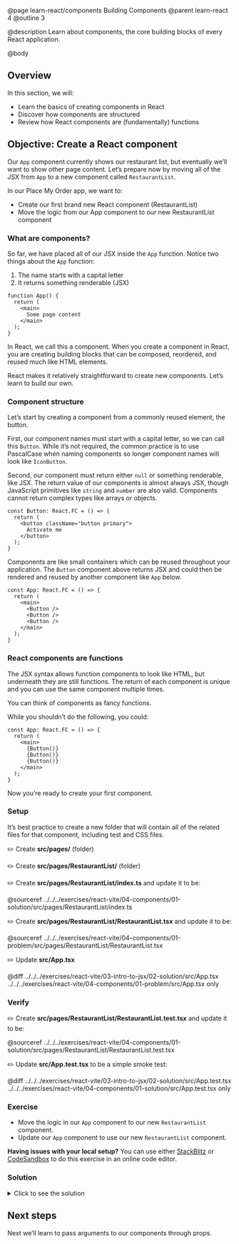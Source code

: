 @page learn-react/components Building Components
@parent learn-react 4
@outline 3

@description Learn about components, the core building blocks of every React application.

@body

## Overview

In this section, we will:

- Learn the basics of creating components in React
- Discover how components are structured
- Review how React components are (fundamentally) functions

## Objective: Create a React component

Our `App` component currently shows our restaurant list, but eventually we’ll want to show other page content.
Let’s prepare now by moving all of the JSX from `App` to a new component called `RestaurantList`.

In our Place My Order app, we want to:

- Create our first brand new React component (RestaurantList)
- Move the logic from our App component to our new RestaurantList component

### What are components?

So far, we have placed all of our JSX inside the `App` function. Notice two things about the `App` function:

1. The name starts with a capital letter
2. It returns something renderable (JSX)

```tsx
function App() {
  return (
    <main>
      Some page content
    </main>
  );
}
```

In React, we call this a component. When you create a component in React, you are creating building blocks that can be composed, reordered, and reused much like HTML elements.

React makes it relatively straightforward to create new components. Let’s learn to build our own.

### Component structure

Let’s start by creating a component from a commonly reused element, the button.

First, our component names must start with a capital letter, so we can call this `Button`. While it’s not required, the common practice is to use PascalCase when naming components so longer component names will look like `IconButton`.

Second, our component must return either `null` or something renderable, like JSX. The return value of our components is almost always JSX, though JavaScript primitives like `string` and `number` are also valid. Components cannot return complex types like arrays or objects.

```tsx
const Button: React.FC = () => {
  return (
    <button className="button primary">
      Activate me
    </button>
  );
}
```

Components are like small containers which can be reused throughout your application. The `Button` component above returns JSX and could then be rendered and reused by another component like `App` below.

```tsx
const App: React.FC = () => {
  return (
    <main>
      <Button />
      <Button />
      <Button />
    </main>
  );
}
```

### React components are functions

The JSX syntax allows function components to look like HTML, but underneath they are still functions. The return of each component is unique and you can use the same component multiple times.

You can think of components as fancy functions.

While you shouldn’t do the following, you could:

```tsx
const App: React.FC = () => {
  return (
    <main>
      {Button()}
      {Button()}
      {Button()}
    </main>
  );
}
```

Now you’re ready to create your first component.

### Setup

It’s best practice to create a new folder that will contain all of the related files for that component, including test and CSS files.

✏️ Create **src/pages/** (folder)

✏️ Create **src/pages/RestaurantList/** (folder)

✏️ Create **src/pages/RestaurantList/index.ts** and update it to be:

@sourceref ../../../exercises/react-vite/04-components/01-solution/src/pages/RestaurantList/index.ts

✏️ Create **src/pages/RestaurantList/RestaurantList.tsx** and update it to be:

@sourceref ../../../exercises/react-vite/04-components/01-problem/src/pages/RestaurantList/RestaurantList.tsx

✏️ Update **src/App.tsx**

@diff ../../../exercises/react-vite/03-intro-to-jsx/02-solution/src/App.tsx ../../../exercises/react-vite/04-components/01-problem/src/App.tsx only

### Verify

✏️ Create **src/pages/RestaurantList/RestaurantList.test.tsx** and update it to be:

@sourceref ../../../exercises/react-vite/04-components/01-solution/src/pages/RestaurantList/RestaurantList.test.tsx

✏️ Update **src/App.test.tsx** to be a simple smoke test:

@diff ../../../exercises/react-vite/03-intro-to-jsx/02-solution/src/App.test.tsx ../../../exercises/react-vite/04-components/01-solution/src/App.test.tsx only

### Exercise

- Move the logic in our `App` component to our new `RestaurantList` component.
- Update our `App` component to use our new `RestaurantList` component.

<strong>Having issues with your local setup?</strong> You can use either [StackBlitz](https://stackblitz.com/fork/github/bitovi/academy/tree/main/exercises/react-vite/04-components/01-problem?file=src/App.tsx) or [CodeSandbox](https://codesandbox.io/p/devbox/github/bitovi/academy/tree/main/exercises/react-vite/04-components/01-problem?file=src/App.tsx) to do this exercise in an online code editor.

### Solution

<details>
<summary>Click to see the solution</summary>

✏️ Update **src/App.tsx**

@diff ../../../exercises/react-vite/04-components/01-problem/src/App.tsx ../../../exercises/react-vite/04-components/01-solution/src/App.tsx only

✏️ Update **src/pages/RestaurantList/RestaurantList.tsx**

@diff ../../../exercises/react-vite/04-components/01-problem/src/pages/RestaurantList/RestaurantList.tsx ../../../exercises/react-vite/04-components/01-solution/src/pages/RestaurantList/RestaurantList.tsx only

<strong>Having issues with your local setup?</strong> See the solution in [StackBlitz](https://stackblitz.com/fork/github/bitovi/academy/tree/main/exercises/react-vite/04-components/01-solution?file=src/App.tsx) or [CodeSandbox](https://codesandbox.io/p/devbox/github/bitovi/academy/tree/main/exercises/react-vite/04-components/01-solution?file=src/App.tsx).

</details>

## Next steps

Next we’ll learn to pass arguments to our components through props.